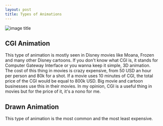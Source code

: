 ```yaml
---
layout: post
title: Types of Animations
---
```


![image title](/images/)

## CGI Animation


This type of animation is mostly seen in Disney movies like Moana, Frozen and many other Disney cartoons.
If you don't know what CGI is, it stands for Computer Gateway Interface or you wanna keep it simple, 3D animation.
The cost of this thing in movies is crazy expensive, from 50 USD an hour per person and 80k for a shot.
If a movie uses 10 minutes of CGI, the total price of the CGI would be equal to 800k USD.
Big movie and cartoon businesses use this in their movies.
In my opinion, CGI is a useful thing in movies but for the price of it, it's a nono for me.  




## Drawn Animation

This type of animation is the most common and the most least expensive.
